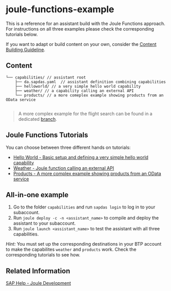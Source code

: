# joule-functions-example
This is a reference for an assistant build with the Joule Functions approach.
For instructions on all three examples please check the corresponding tutorials below.

If you want to adapt or build content on your own, consider the [Content Building Guideline](https://sap.sharepoint.com/:b:/r/teams/JouleFunctionsPilot/Shared%20Documents/General/Content_Building_Guideline_Joule_Functions.pdf?csf=1&web=1&e=OirLGA).

## Content

```
└── capabilities/ // assistant root
    ├── da.sapdas.yaml  // assistant definition combining capabilities
    ├── helloworld/ // a very simple hello world capability
    ├── weather/ // a capability calling an external API
    └── products/ // a more comeplex example showing products from an OData service
    
```

> A more complex example for the flight search can be found in a dedicated [branch](https://github.tools.sap/DAS-Samples/joule-functions-example/tree/fb_flight_search).

## Joule Functions Tutorials

You can choose between three different hands on tutorials:

* [Hello World - Basic setup and defining a very simple hello world capability](tutorials/helloworld/index.md)
* [Weather - Joule function calling an external API](tutorials/weather/index.md)
* [Products - A more complex example showing products from an OData service](tutorials/products/index.md)

## All-in-one example

1. Go to the folder `capabilities` and run `sapdas login` to log in to your subaccount.
2. Run `joule deploy -c -n <assistant_name>` to compile and deploy the assistant to your subaccount.
3. Run `joule launch <assistant_name>` to test the assistant with all three capabilities.

*Hint:* You must set up the corresponding destinations in your BTP account to make the capabilites `weather` and `products` work. Check the corresponding tutorials to see how.

## Related Information

[SAP Help - Joule Development](https://help.sap.com/docs/joule/service-guide/development?locale=en-US)
